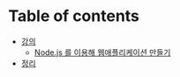 # Table of contents

* [강의](README.md)
  * [Node.js 를 이용해 웹애플리케이션 만들기](readme/node.js.md)
* [정리](undefined.md)
